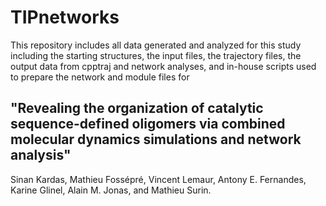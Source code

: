 # TIPnetworks

This repository includes all data generated and analyzed for this study including the starting structures, the input files, the trajectory files, the output data from cpptraj and network analyses, and in-house scripts used to prepare the network and module files for 
## "Revealing the organization of catalytic sequence-defined oligomers via combined molecular dynamics simulations and network analysis"
 Sinan Kardas, Mathieu Fossépré, Vincent Lemaur, Antony E. Fernandes, Karine Glinel, Alain M. Jonas, and Mathieu Surin.
